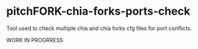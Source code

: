 # pitchFORK-chia-forks-ports-check
Tool used to check multiple chia and chia forks cfg files for port conflicts.

WORK IN PROGRRESS
